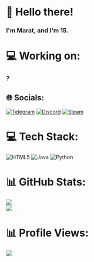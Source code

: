 # 👋 Hello there!
### I'm Marat, and I'm 15.

# 💻 Working on:
### ?

## 🌐 Socials:
[![Telegram](https://img.shields.io/badge/Telegram-2CA5E0?style=for-the-badge&logo=telegram&logoColor=white)](https://t.me/kreewxqs)
[![Discord](https://img.shields.io/badge/Discord-%235865F2.svg?style=for-the-badge&logo=discord&logoColor=white)](https://discord.com/users/1097383143708827679)
[![Steam](https://img.shields.io/badge/steam-%23000000.svg?style=for-the-badge&logo=steam&logoColor=white)](https://steamcommunity.com/id/unavailablebtw)

# 💻 Tech Stack:
![HTML5](https://img.shields.io/badge/html5-%23E34F26.svg?style=for-the-badge&logo=html5&logoColor=white) ![Java](https://img.shields.io/badge/java-%23ED8B00.svg?style=for-the-badge&logo=openjdk&logoColor=white) ![Python](https://img.shields.io/badge/python-3670A0?style=for-the-badge&logo=python&logoColor=ffdd54)
# 📊 GitHub Stats:
![](https://github-readme-stats.vercel.app/api?username=mrksbgg&theme=dracula&hide_border=false&include_all_commits=false&count_private=false)<br/>
![](https://github-readme-stats.vercel.app/api/top-langs/?username=mrksbgg&theme=dracula&hide_border=false&include_all_commits=false&count_private=false&layout=compact)

# 📊 Profile Views:      
![](https://count.getloli.com/get/@mrksbgg?theme=gelbooru)
